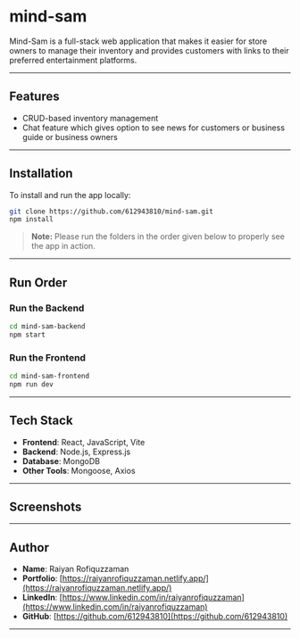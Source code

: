 # mind-sam

Mind-Sam is a full-stack web application that makes it easier for store owners to manage their inventory and provides customers with links to their preferred entertainment platforms.

---

## Features

-  CRUD-based inventory management  
- Chat feature which gives  option to see news for customers or business guide or business owners 

---

## Installation

To install and run the app locally:

```bash
git clone https://github.com/612943810/mind-sam.git
npm install
```

>  **Note:** Please run the folders in the order given below to properly see the app in action.

---

## Run Order

### Run the Backend

```bash
cd mind-sam-backend
npm start
```

###  Run the Frontend

```bash
cd mind-sam-frontend
npm run dev
```

---

##  Tech Stack

- **Frontend**: React, JavaScript, Vite  
- **Backend**: Node.js, Express.js  
- **Database**: MongoDB  
- **Other Tools**: Mongoose, Axios

---

##  Screenshots


---

##  Author

- **Name**: Raiyan Rofiquzzaman  
- **Portfolio**: [https://raiyanrofiquzzaman.netlify.app/](https://raiyanrofiquzzaman.netlify.app/)  
- **LinkedIn**: [https://www.linkedin.com/in/raiyanrofiquzzaman](https://www.linkedin.com/in/raiyanrofiquzzaman)  
- **GitHub**: [https://github.com/612943810](https://github.com/612943810)  

---


